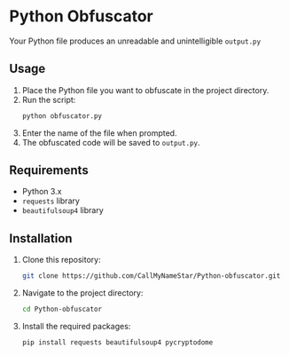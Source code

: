 # Python Obfuscator

Your Python file produces an unreadable and unintelligible `output.py`

## Usage

1. Place the Python file you want to obfuscate in the project directory.
2. Run the script:
    ```sh
    python obfuscator.py
    ```
3. Enter the name of the file when prompted.
4. The obfuscated code will be saved to `output.py`.

## Requirements

- Python 3.x
- `requests` library
- `beautifulsoup4` library

## Installation

1. Clone this repository:
    ```sh
    git clone https://github.com/CallMyNameStar/Python-obfuscator.git
    ```
2. Navigate to the project directory:
    ```sh
    cd Python-obfuscator
    ```
3. Install the required packages:
    ```sh
    pip install requests beautifulsoup4 pycryptodome
    ```
